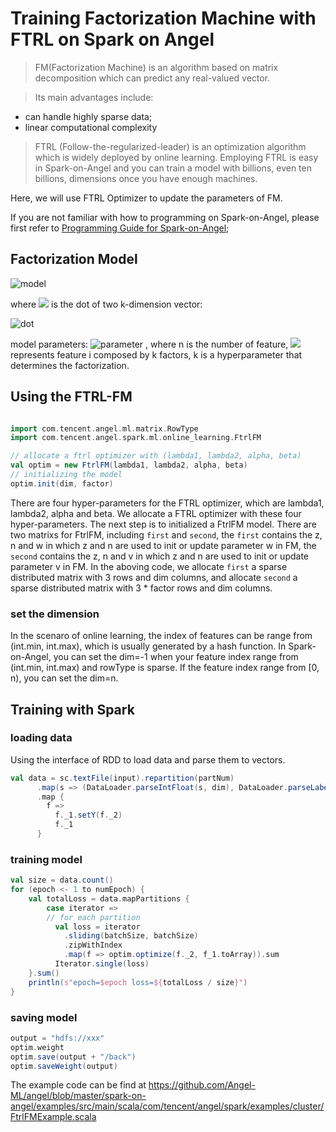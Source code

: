 # Training Factorization Machine with FTRL on Spark on Angel

> FM(Factorization Machine) is an algorithm based on matrix decomposition which can predict any real-valued vector.

> Its main advantages include: 

- can handle highly sparse data; 
- linear computational complexity

> FTRL (Follow-the-regularized-leader) is an optimization algorithm which is widely deployed by online learning. Employing FTRL is easy in Spark-on-Angel and you can train a model with billions, even ten billions, dimensions once you have enough machines.

Here, we will use FTRL Optimizer to update the parameters of FM.

If you are not familiar with how to programming on Spark-on-Angel, please first refer to [Programming Guide for Spark-on-Angel](https://github.com/Angel-ML/angel/blob/master/docs/programmers_guide/spark_on_angel_programing_guide_en.md);

## Factorization Model

![model](http://latex.codecogs.com/png.latex?\dpi{150}\hat{y}(x)=b+\sum_{i=1}^n{w_ix_i}+\sum_{i=1}^{n-1}\sum_{j=i+1}^n<v_i,v_j>x_ix_j)

where ![](http://latex.codecogs.com/png.latex?\dpi{100}\inline%20<v_i,v_j>) is the dot of two k-dimension vector:

![dot](http://latex.codecogs.com/png.latex?\dpi{150}\inline%20<v_i,v_j>=\sum_{i=1}^kv_{i,f}\cdot%20v_{j,f})

model parameters:
![parameter](http://latex.codecogs.com/png.latex?\dpi{100}\inlinew_0\in%20w\in%20R^n,V\in%20R^{n\times%20k})
, where n is the number of feature, ![](http://latex.codecogs.com/png.latex?\dpi{100}\inline%20v_i) represents feature i composed by k factors, k is a hyperparameter that determines the factorization.


## Using the FTRL-FM

```scala

import com.tencent.angel.ml.matrix.RowType
import com.tencent.angel.spark.ml.online_learning.FtrlFM

// allocate a ftrl optimizer with (lambda1, lambda2, alpha, beta)
val optim = new FtrlFM(lambda1, lambda2, alpha, beta)
// initializing the model
optim.init(dim, factor)
```

There are four hyper-parameters for the FTRL optimizer, which are lambda1, lambda2, alpha and beta. We allocate a FTRL optimizer with these four hyper-parameters. The next step is to initialized a FtrlFM model. There are two matrixs for FtrlFM, including `first` and `second`, the `first` contains the z, n and w in which z and n are used to init or update parameter w in FM, the `second` contains the z, n and v in which z and n are used to init or update parameter v in FM. In the aboving code, we allocate `first` a sparse distributed matrix with 3 rows and dim columns, and allocate `second` a sparse distributed matrix with 3 * factor rows and dim columns.

### set the dimension
In the scenaro of online learning, the index of features can be range from (int.min, int.max), which is usually generated by a hash function. In Spark-on-Angel, you can set the dim=-1 when your feature index range from (int.min, int.max) and rowType is sparse. If the feature index range from [0, n), you can set the dim=n.


## Training with Spark

### loading data
Using the interface of RDD to load data and parse them to vectors.
```scala
val data = sc.textFile(input).repartition(partNum)
      .map(s => (DataLoader.parseIntFloat(s, dim), DataLoader.parseLabel(s, false)))
      .map {
        f =>
          f._1.setY(f._2)
          f._1
      }
```
### training model
```scala
val size = data.count()
for (epoch <- 1 to numEpoch) {
    val totalLoss = data.mapPartitions {
        case iterator =>
        // for each partition
          val loss = iterator
            .sliding(batchSize, batchSize)
            .zipWithIndex
            .map(f => optim.optimize(f._2, f_1.toArray)).sum
          Iterator.single(loss)
    }.sum()
    println(s"epoch=$epoch loss=${totalLoss / size}")
}
```


### saving model
```scala
output = "hdfs://xxx"
optim.weight
optim.save(output + "/back")
optim.saveWeight(output)
```

The example code can be find at https://github.com/Angel-ML/angel/blob/master/spark-on-angel/examples/src/main/scala/com/tencent/angel/spark/examples/cluster/FtrlFMExample.scala

